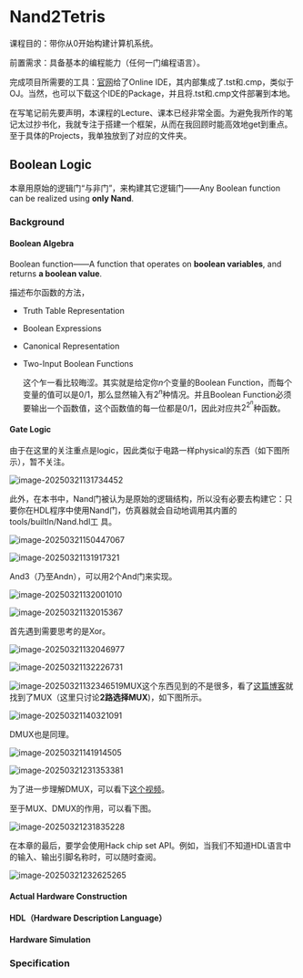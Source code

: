 # Nand2Tetris

课程目的：带你从0开始构建计算机系统。

前置需求：具备基本的编程能力（任何一门编程语言）。

完成项目所需要的工具：[官网](https://www.nand2tetris.org/software)给了Online IDE，其内部集成了.tst和.cmp，类似于OJ。当然，也可以下载这个IDE的Package，并且将.tst和.cmp文件部署到本地。

在写笔记前先要声明，本课程的Lecture、课本已经非常全面。为避免我所作的笔记太过抄书化，我就专注于搭建一个框架，从而在我回顾时能高效地get到重点。至于具体的Projects，我单独放到了对应的文件夹。

## Boolean Logic

本章用原始的逻辑门“与非门”，来构建其它逻辑门——Any Boolean function can be realized using **only Nand**.

### Background

#### Boolean Algebra

Boolean function——A function that operates on **boolean variables**, and returns **a boolean value**.

描述布尔函数的方法，

- Truth Table Representation

- Boolean Expressions

- Canonical Representation

- Two-Input Boolean Functions

    这个乍一看比较晦涩。其实就是给定你$n$个变量的Boolean Function，而每个变量的值可以是0/1，那么显然输入有$2^n$种情况。并且Boolean Function必须要输出一个函数值，这个函数值的每一位都是0/1，因此对应共$2^{2^n}$种函数。

#### Gate Logic

由于在这里的关注重点是logic，因此类似于电路一样physical的东西（如下图所示），暂不关注。

![image-20250321131734452](.\images\image-20250321131734452.png)

此外，在本书中，Nand门被认为是原始的逻辑结构，所以没有必要去构建它：只要你在HDL程序中使用Nand门，仿真器就会自动地调用其内置的tools/builtIn/Nand.hdl工 具。

![image-20250321150447067](.\images\image-20250321150447067.png)

![image-20250321131917321](.\images\image-20250321131917321.png)

And3（乃至Andn），可以用2个And门来实现。

![image-20250321132001010](.\images\image-20250321132001010.png)

![image-20250321132015367](.\images\image-20250321132015367.png)

首先遇到需要思考的是Xor。

![image-20250321132046977](.\images\image-20250321132046977.png)

![image-20250321132226731](.\images\image-20250321132226731.png)

![image-20250321132346519](.\images\image-20250321132346519.png)MUX这个东西见到的不是很多，看了[这篇博客](https://blog.csdn.net/vivid117/article/details/100747939)就找到了MUX（这里只讨论**2路选择MUX**)，如下图所示。

![image-20250321140321091](.\images\image-20250321140321091.png)

DMUX也是同理。

![image-20250321141914505](.\images\image-20250321141914505.png)

![image-20250321231353381](D:\Study\Computer_Science\Architecture\Nand2Tetris\Notebook\images\image-20250321231353381.png)

为了进一步理解DMUX，可以看下[这个视频](https://www.youtube.com/watch?v=O6YdxnYcTvM)。

至于MUX、DMUX的作用，可以看下图。

![image-20250321231835228](.\images\image-20250321231835228.png)

在本章的最后，要学会使用Hack chip set API。例如，当我们不知道HDL语言中的输入、输出引脚名称时，可以随时查阅。

![image-20250321232625265](.\images\image-20250321232625265.png)

#### Actual Hardware Construction

#### HDL（Hardware Description Language）

#### Hardware Simulation

### Specification



